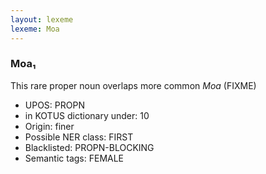 ```yaml
---
layout: lexeme
lexeme: Moa
---
```


###  Moa₁

This rare proper noun overlaps more common *Moa* (FIXME)
* UPOS:  PROPN
* in KOTUS dictionary under:  10
* Origin:  finer
* Possible NER class:  FIRST
* Blacklisted:  PROPN-BLOCKING
* Semantic tags:  FEMALE

